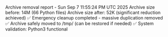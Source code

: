 Archive removal report - Sun Sep  7 11:55:24 PM UTC 2025
Archive size before: 14M (66 Python files)
Archive size after: 52K (significant reduction achieved)
✅ Emergency cleanup completed - massive duplication removed
✅ Archive safely moved to /tmp/ (can be restored if needed)
✅ System validation: Python3 functional
